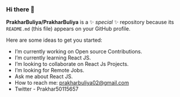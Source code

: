### Hi there 👋


**PrakharBuliya/PrakharBuliya** is a ✨ _special_ ✨ repository because its `README.md` (this file) appears on your GitHub profile.

Here are some ideas to get you started:

- I’m currently working on Open source Contributions.
- I’m currently learning React JS.
- I’m looking to collaborate on React Js Projects.
- I’m looking for Remote Jobs.
- Ask me about React JS.
- How to reach me: prakharbuliya02@gmail.com
- Twitter - Prakhar50115657


